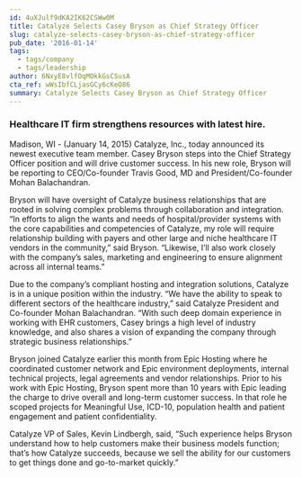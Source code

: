 ```yaml
---
id: 4uXJulf9dKA2IK62CSWw0M
title: Catalyze Selects Casey Bryson as Chief Strategy Officer
slug: catalyze-selects-casey-bryson-as-chief-strategy-officer
pub_date: '2016-01-14'
tags:
  - tags/company
  - tags/leadership
author: 6NxyE8vlfOqMOkkGsCSusA
cta_ref: wWsIbfCLjasGCy6cKeO86
summary: Catalyze Selects Casey Bryson as Chief Strategy Officer
---
```

### Healthcare IT firm strengthens resources with latest hire.

Madison, WI - (January 14, 2015)  Catalyze, Inc., today announced its newest executive team member. Casey Bryson steps into the Chief Strategy Officer position and will drive customer success. In his new role, Bryson will be reporting to CEO/Co-founder Travis Good, MD and President/Co-founder Mohan Balachandran.

Bryson will have oversight of Catalyze business relationships that are rooted in solving complex problems through collaboration and integration. “In efforts to align the wants and needs of hospital/provider systems with the core capabilities and competencies of Catalyze, my role will require relationship building with payers and other large and niche healthcare IT vendors in the community,” said Bryson. “Likewise, I’ll also work closely with the company’s sales, marketing and engineering to ensure alignment across all internal teams.”

Due to the company’s compliant hosting and integration solutions, Catalyze is in a unique position within the industry. “We have the ability to speak to different sectors of the healthcare industry,” said Catalyze President and Co-founder Mohan Balachandran. “With such deep domain experience in working with EHR customers, Casey brings a high level of industry knowledge, and also shares a vision of expanding the company through strategic business relationships.”  

Bryson joined Catalyze earlier this month from Epic Hosting where he coordinated customer network and Epic environment deployments, internal technical projects, legal agreements and vendor relationships. Prior to his work with Epic Hosting, Bryson spent more than 10 years with Epic leading the charge to drive overall and long-term customer success. In that role he scoped projects for Meaningful Use, ICD-10, population health and patient engagement and patient confidentiality.

Catalyze VP of Sales, Kevin Lindbergh, said, “Such experience helps Bryson understand how to help customers make their business models function; that’s how Catalyze succeeds, because we sell the ability for our customers to get things done and go-to-market quickly.”

  